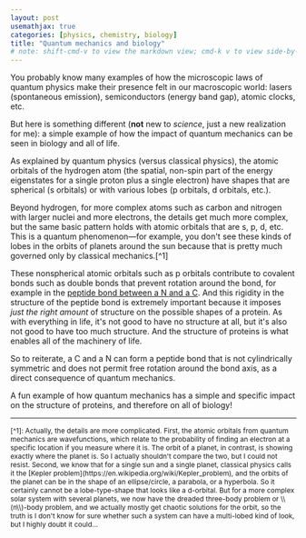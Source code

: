 ```yaml
---
layout: post
usemathjax: true
categories: [physics, chemistry, biology]
title: "Quantum mechanics and biology"
# note: shift-cmd-v to view the markdown view; cmd-k v to view side-by-side, then can do 'toggle preview locking' command in the 3 dots in the preview tab
---
```


You probably know many examples of how the microscopic laws of quantum physics make their presence felt in our macroscopic world: lasers (spontaneous emission), semiconductors (energy band gap), atomic clocks, etc.

But here is something different (**not** new to _science_, just a new realization for me): a simple example of how the impact of quantum mechanics can be seen in biology and all of life.

As explained by quantum physics (versus classical physics), the atomic orbitals of the hydrogen atom (the spatial, non-spin part of the energy eigenstates for a single proton plus a single electron) have shapes that are spherical (s orbitals) or with various lobes (p orbitals, d orbitals, etc.).

Beyond hydrogen, for more complex atoms such as carbon and nitrogen with larger nuclei and more electrons, the details get much more complex, but the same basic pattern holds with atomic orbitals that are s, p, d, etc. This is a quantum phenomenon&mdash;for example, you don't see these kinds of lobes in the orbits of planets around the sun because that is pretty much governed only by classical mechanics.[^1] 

These nonspherical atomic orbitals such as p orbitals contribute to covalent bonds such as double bonds that prevent rotation around the bond, for example in the [peptide bond between a N and a C](https://en.wikipedia.org/wiki/Peptide_bond#Cis/trans_isomers_of_the_peptide_group). And this rigidity in the structure of the peptide bond is extremely important because it imposes *just the right amount* of structure on the possible shapes of a protein. As with everything in life, it's not good to have no structure at all, but it's also not good to have too much structure. And the structure of proteins is what enables all of the machinery of life.

So to reiterate, a C and a N can form a peptide bond that is not cylindrically symmetric and does not permit free rotation around the bond axis, as a direct consequence of quantum mechanics.

A fun example of how quantum mechanics has a simple and specific impact on the structure of proteins, and therefore on all of biology!

---

<span style="font-size:12px">
[^1]: Actually, the details are more complicated. First, the atomic orbitals from quantum mechanics are wavefunctions, which relate to the probability of finding an electron at a specific location if you measure where it is. The orbit of a planet, in contrast, is showing exactly where the planet is. So I actually shouldn't compare the two, but I could not resist. Second, we know that for a single sun and a single planet, classical physics calls it the [Kepler problem](https://en.wikipedia.org/wiki/Kepler_problem), and the orbits of the planet can be in the shape of an ellipse/circle, a parabola, or a hyperbola. So it certainly cannot be a lobe-type-shape that looks like a d-orbital. But for a more complex solar system with several planets, we now have the dreaded three-body problem or \\(n\\)-body problem, and we actually mostly get chaotic solutions for the orbit, so the truth is I don't know for sure whether such a system can have a multi-lobed kind of look, but I highly doubt it could...
</span>
